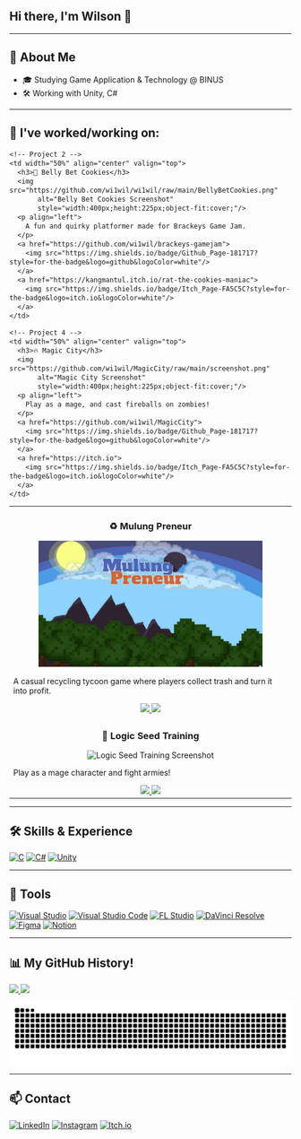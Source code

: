 ## Hi there, I'm Wilson 👋  

---

## 🚀 About Me 
- 🎓 Studying Game Application & Technology @ BINUS
- 🛠️ Working with Unity, C#

---

## 📂 I've worked/working on:

<table>
  <tr>
    <!-- Project 1 -->
    <td width="50%" align="center" valign="top">
      <h3>♻️ Mulung Preneur</h3>
      <img src="https://github.com/wi1wil/wi1wil/raw/main/MulungPreneur.png"
           alt="Mulung Preneur Screenshot"
           style="width:400px;height:225px;object-fit:cover;"/>
      <p align="left">
        A casual recycling tycoon game where players collect trash and turn it into profit.
      </p>
      <a href="https://github.com/wi1wil/MulungPreneur">
        <img src="https://img.shields.io/badge/Github_Page-181717?style=for-the-badge&logo=github&logoColor=white"/>
      </a>
      <a href="https://wi1wil.itch.io/mulungpreneur">
        <img src="https://img.shields.io/badge/Itch_Page-FA5C5C?style=for-the-badge&logo=itch.io&logoColor=white"/>
      </a>
    </td>

    <!-- Project 2 -->
    <td width="50%" align="center" valign="top">
      <h3>🍪 Belly Bet Cookies</h3>
      <img src="https://github.com/wi1wil/wi1wil/raw/main/BellyBetCookies.png"
           alt="Belly Bet Cookies Screenshot"
           style="width:400px;height:225px;object-fit:cover;"/>
      <p align="left">
        A fun and quirky platformer made for Brackeys Game Jam.
      </p>
      <a href="https://github.com/wi1wil/brackeys-gamejam">
        <img src="https://img.shields.io/badge/Github_Page-181717?style=for-the-badge&logo=github&logoColor=white"/>
      </a>
      <a href="https://kangmantul.itch.io/rat-the-cookies-maniac">
        <img src="https://img.shields.io/badge/Itch_Page-FA5C5C?style=for-the-badge&logo=itch.io&logoColor=white"/>
      </a>
    </td>
  </tr>

  <tr>
    <!-- Project 3 -->
    <td width="50%" align="center" valign="top">
      <h3>🧙 Logic Seed Training</h3>
      <img src="https://github.com/wi1wil/LST/raw/main/screenshot.png"
           alt="Logic Seed Training Screenshot"
           style="width:400px;height:225px;object-fit:cover;"/>
      <p align="left">
        Play as a mage character and fight armies!
      </p>
      <a href="https://github.com/wi1wil/LST">
        <img src="https://img.shields.io/badge/Github_Page-181717?style=for-the-badge&logo=github&logoColor=white"/>
      </a>
      <a href="https://itch.io">
        <img src="https://img.shields.io/badge/Itch_Page-FA5C5C?style=for-the-badge&logo=itch.io&logoColor=white"/>
      </a>
    </td>

    <!-- Project 4 -->
    <td width="50%" align="center" valign="top">
      <h3>🔥 Magic City</h3>
      <img src="https://github.com/wi1wil/MagicCity/raw/main/screenshot.png"
           alt="Magic City Screenshot"
           style="width:400px;height:225px;object-fit:cover;"/>
      <p align="left">
        Play as a mage, and cast fireballs on zombies!
      </p>
      <a href="https://github.com/wi1wil/MagicCity">
        <img src="https://img.shields.io/badge/Github_Page-181717?style=for-the-badge&logo=github&logoColor=white"/>
      </a>
      <a href="https://itch.io">
        <img src="https://img.shields.io/badge/Itch_Page-FA5C5C?style=for-the-badge&logo=itch.io&logoColor=white"/>
      </a>
    </td>
  </tr>
</table>


---

## 🛠️ Skills & Experience
[![C](https://img.shields.io/badge/C-00599C?style=for-the-badge&logo=c&logoColor=white)](https://en.wikipedia.org/wiki/C_(programming_language)) 
[![C#](https://custom-icon-badges.demolab.com/badge/C%23-239120.svg?logo=cs&logoColor=white&style=for-the-badge)](https://learn.microsoft.com/en-us/dotnet/csharp/) 
[![Unity](https://img.shields.io/badge/Unity-100000?style=for-the-badge&logo=unity&logoColor=white)](https://unity.com/)

---

## 🔧 Tools
[![Visual Studio](https://custom-icon-badges.demolab.com/badge/Visual%20Studio-5C2D91.svg?logo=visualstudio&logoColor=white&style=for-the-badge)](https://visualstudio.microsoft.com/)
[![Visual Studio Code](https://custom-icon-badges.demolab.com/badge/Visual%20Studio%20Code-0078d7.svg?logo=visualstudiocode&logoColor=white&style=for-the-badge)](https://code.visualstudio.com/)
[![FL Studio](https://custom-icon-badges.demolab.com/badge/FL%20Studio-20232A.svg?logo=flstudio&logoColor=FF6F00&style=for-the-badge)](https://www.image-line.com/)
[![DaVinci Resolve](https://custom-icon-badges.demolab.com/badge/DaVinci%20Resolve-233A51.svg?logo=davinci-resolve&logoColor=white&style=for-the-badge)](https://www.blackmagicdesign.com/products/davinciresolve)
[![Figma](https://custom-icon-badges.demolab.com/badge/Figma-F24E1E.svg?logo=figma&logoColor=white&style=for-the-badge)](https://www.figma.com/)
[![Notion](https://custom-icon-badges.demolab.com/badge/Notion-000000.svg?logo=notion&logoColor=white&style=for-the-badge)](https://www.notion.so/)

---



## 📊 My GitHub History!
<a href="https://github.com/anuraghazra/github-readme-stats">
  <img height="180em" src="https://github-readme-stats.vercel.app/api?username=wi1wil&show_icons=true&theme=tokyonight&hide_border=true&count_private=true" />
</a>
<a href="https://github.com/anuraghazra/github-readme-stats">
  <img height="180em" src="https://github-readme-stats.vercel.app/api/top-langs/?username=wi1wil&layout=compact&theme=tokyonight&hide_border=true" />
</a>

![GitHub Snake](https://raw.githubusercontent.com/wi1wil/wi1wil/output/github-contribution-grid-snake.svg)

---

## 📫 Contact  
[![LinkedIn](https://custom-icon-badges.demolab.com/badge/LinkedIn-0A66C2?logo=linkedin-white&logoColor=fff)](#)
[![Instagram](https://img.shields.io/badge/Instagram-%23E4405F.svg?logo=Instagram&logoColor=white)](#)
[![Itch.io](https://img.shields.io/badge/itch.io-%23FF0B34.svg?logo=Itch.io&logoColor=white)](#)
